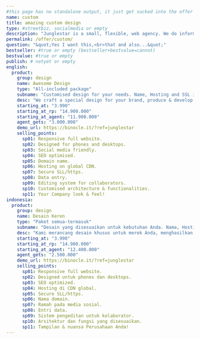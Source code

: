 ```yaml
---
#this page has no standalone output, it just get sucked into the offer page
name: custom
title: amazing custom design
type: #streetbiz, socialmedia or empty
description: "Junglestar is a small, flexible, web agency. We do information architecture, screen design, code and deploy. We offer top quality custom designed websites at competitive prices. We design, produce and develop well thought user experiences. We grow relationships with clients."
permalink: /offer/custom/
question: "&quot;Yes I want this,<br>that and also...&quot;"
bestseller: #true or empty (bestseller+bestvalue=cannot)
bestvalue: #true or empty
publish: # notyet or empty
english:
  product:
    group: design
    name: Awesome Design
    type: "All-included package"
    subname: "Customised design for your needs. Name, Hosting and SSL included."
    desc: "We craft a special design for your brand, produce & develop a well thought user experiences by embracing your existing look and brand identity."
    starting_at: "3.990"
    starting_at_rp: "14.900.000"
    starting_at_agent: "11.900.000"
    agent_gets: "3.000.000"
    demo_url: https://binocle.it/?ref=junglestar
    selling_points:
      sp01: Responsive full website.
      sp02: Designed for phones and desktops.
      sp03: Social media friendly.
      sp04: SEO optimised.
      sp05: Domain name.
      sp06: Hosting on global CDN.
      sp07: Secure SLL/https.
      sp08: Data entry.
      sp09: Editing system for collaborators.
      sp10: Customised architecture & functionalities.
      sp11: Your Company look & feel!
indonesia:
  product:
    group: design
    name: Desain Keren
    type: "Paket semua-termasuk"
    subname: "Desain yang disesuaikan untuk kebutuhan Anda. Nama, Hosting, dan SSL disertakan."
    desc: "Kami merancang desain khusus untuk merek Anda, menghasilkan & mengembangkan pengalaman pengguna yang dipikirkan dengan baik dengan merangkul tampilan dan identitas merek Anda yang ada."
    starting_at: "3.990"
    starting_at_rp: "14.900.000"
    starting_at_agent: "12.400.000"
    agent_gets: "2.500.000"
    demo_url: https://binocle.it/?ref=junglestar
    selling_points:
      sp01: Responsive full website.
      sp02: Designed untuk phones dan desktops.
      sp03: SEO optimized.
      sp04: Hosting di CDN global.
      sp05: Secure SLL/https.
      sp06: Nama domain.
      sp07: Ramah pada media sosial.
      sp08: Entri data.
      sp09: Sistem pengeditan untuk kolaborator.
      sp10: Arsitektur dan fungsi yang disesuaikan.
      sp11: Tampilan & nuansa Perusahaan Anda!
---
```

